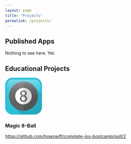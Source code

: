 ```yaml
---
layout: page
title: "Projects"
permalink: /projects/
---
```


## Published Apps

Nothing to see here. Yet.

## Educational Projects

![Magic 8-ball Icon](assets/magic8ball_Icon-40@3x.png)

### Magic 8-Ball 
https://github.com/howswift/complete-ios-bootcamp/pull/2
